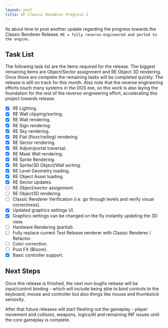 ```yaml
---
layout: post
title: DF Classic Renderer Progress 2
---
```


Its about time to post another update regarding the progress towards the Classic Renderer Release.
`RE = fully reverse-engineered and ported to the engine.`

## Task List
The following task list are the items required for the release. The biggest remaining items are Object/Sector assignment and RE Object 3D rendering. Once those are complete the remaining tasks will be completed quickly. The release is still on track for this month. Also note that the reverse engineering efforts touch many systems in the DOS exe, so this work is also laying the foundation for the rest of the reverse-engineering effort, accelerating this project towards release.

- [x] RE Lighting.
- [x] RE Wall clipping/sorting.
- [x] RE Wall rendering.
- [x] RE Sign rendering.
- [x] RE Sky rendering.
- [x] RE Flat (floor/ceiling) rendering.
- [x] RE Sector rendering.
- [x] RE Adjoin/portal traversal.
- [x] RE Mask Wall rendering.
- [x] RE Sprite Rendering.
- [x] RE Sprite/3D Object/Wall sorting.
- [x] RE Level Geometry loading.
- [x] RE Object Asset loading.
- [x] RE Sector updates.
- [ ] RE Object/sector assignment.
- [ ] RE Object3D rendering.
- [ ] Classic Renderer Verification (i.e. go through levels and verify visual correctness).
- [x] Updated graphics settings UI.
- [x] Graphics settings can be changed on the fly instantly updating the 3D view.
- [ ] Hardware Rendering (partial).
- [ ] Fully replace current Test Release renderer with Classic Renderer / Refactor.
- [ ] Color correction.
- [ ] Post FX (Bloom).
- [x] Basic controller support.

## Next Steps
Once this release is finished, the next non-bugfix release will be input/control binding - which will include being able to bind controls to the keyboard, mouse and controller but also things like mouse and thumbstick sensivity.

After that future releases will start fleshing out the gameplay - player movement and collision, weapons, logics/AI and remaining INF issues until the core gameplay is complete.
